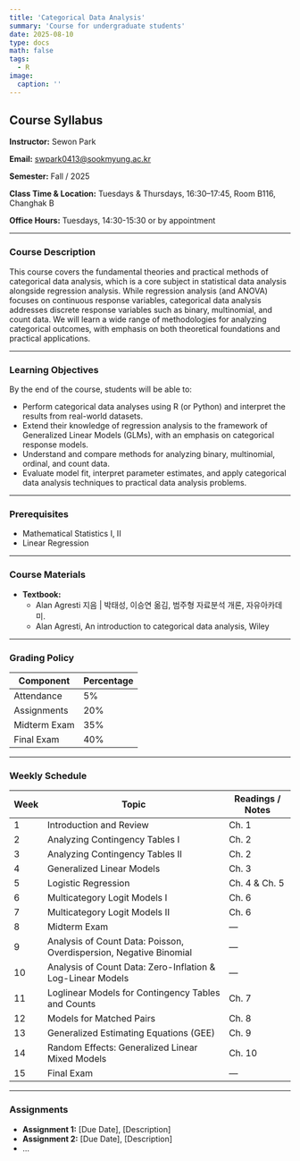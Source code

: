 ```yaml
---
title: 'Categorical Data Analysis'
summary: 'Course for undergraduate students'
date: 2025-08-10
type: docs
math: false
tags:
  - R
image:
  caption: ''
---
```

## Course Syllabus
**Instructor:** Sewon Park  

**Email:** swpark0413@sookmyung.ac.kr  

**Semester:** Fall / 2025

**Class Time & Location:** Tuesdays & Thursdays, 16:30–17:45, Room B116, Changhak B

**Office Hours:** Tuesdays, 14:30-15:30 or by appointment

---

### Course Description
This course covers the fundamental theories and practical methods of categorical data analysis, which is a core subject in statistical data analysis alongside regression analysis. While regression analysis (and ANOVA) focuses on continuous response variables, categorical data analysis addresses discrete response variables such as binary, multinomial, and count data. We will learn a wide range of methodologies for analyzing categorical outcomes, with emphasis on both theoretical foundations and practical applications.

---

### Learning Objectives
By the end of the course, students will be able to:
- Perform categorical data analyses using R (or Python) and interpret the results from real-world datasets.
- Extend their knowledge of regression analysis to the framework of Generalized Linear Models (GLMs), with an emphasis on categorical response models.
- Understand and compare methods for analyzing binary, multinomial, ordinal, and count data.
- Evaluate model fit, interpret parameter estimates, and apply categorical data analysis techniques to practical data analysis problems.


---

### Prerequisites
- Mathematical Statistics I, II
- Linear Regression

---

### Course Materials
- **Textbook:**  
  - Alan Agresti 지음 | 박태성, 이승연 옮김, 범주형 자료분석 개론, 자유아카데미.
  - Alan Agresti, An introduction to categorical data analysis, Wiley
<!-- - **Reference:**  
  - 
  -  -->

---

### Grading Policy
| Component            | Percentage |
|----------------------|------------|
| Attendance           | 5%        |
| Assignments          | 20%        |
| Midterm Exam         | 35%        |
| Final Exam           | 40%        |

---

### Weekly Schedule

| Week | Topic                         | Readings / Notes           |
|------|-------------------------------|----------------------------|
| 1 | Introduction and Review | Ch. 1 |
| 2 | Analyzing Contingency Tables I | Ch. 2 |
| 3 | Analyzing Contingency Tables II | Ch. 2 |
| 4 | Generalized Linear Models | Ch. 3 |
| 5 | Logistic Regression | Ch. 4 & Ch. 5 |
| 6 | Multicategory Logit Models I | Ch. 6  |
| 7 | Multicategory Logit Models II | Ch. 6 |
| 8 | Midterm Exam | — |
| 9 | Analysis of Count Data: Poisson, Overdispersion, Negative Binomial | — |
| 10 | Analysis of Count Data: Zero-Inflation & Log-Linear Models| —  |
| 11 | Loglinear Models for Contingency Tables and Counts | Ch. 7 |
| 12 | Models for Matched Pairs | Ch. 8 |
| 13 | Generalized Estimating Equations (GEE)  |Ch. 9 |
| 14 | Random Effects: Generalized Linear Mixed Models | Ch. 10 |
| 15 | Final Exam | — |

---

### Assignments
- **Assignment 1:** [Due Date], [Description]
- **Assignment 2:** [Due Date], [Description]
- ...
  

